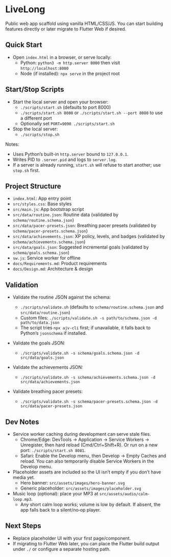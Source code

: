 # LiveLong

Public web app scaffold using vanilla HTML/CSS/JS. You can start building features directly or later migrate to Flutter Web if desired.

## Quick Start

- Open `index.html` in a browser, or serve locally:
  - Python: `python3 -m http.server 8000` then visit `http://localhost:8000`
  - Node (if installed): `npx serve` in the project root

## Start/Stop Scripts

- Start the local server and open your browser:
  - `./scripts/start.sh` (defaults to port 8000)
  - `./scripts/start.sh 8080` or `./scripts/start.sh --port 8080` to use a different port
  - Optionally set `PORT=9090 ./scripts/start.sh`
- Stop the local server:
  - `./scripts/stop.sh`

Notes:
- Uses Python’s built-in `http.server` bound to `127.0.0.1`.
- Writes PID to `.server.pid` and logs to `server.log`.
- If a server is already running, `start.sh` will refuse to start another; use `stop.sh` first.

## Project Structure

- `index.html`: App entry point
- `src/styles.css`: Base styles
- `src/main.js`: App bootstrap script
- `src/data/routine.json`: Routine data (validated by `schema/routine.schema.json`)
- `src/data/pacer-presets.json`: Breathing pacer presets (validated by `schema/pacer-presets.schema.json`)
- `src/data/achievements.json`: XP policy, levels, and badges (validated by `schema/achievements.schema.json`)
- `src/data/goals.json`: Suggested incremental goals (validated by `schema/goals.schema.json`)
- `sw.js`: Service worker for offline
- `docs/Requirements.md`: Product requirements
- `docs/Design.md`: Architecture & design

## Validation

- Validate the routine JSON against the schema:
  - `./scripts/validate.sh` (defaults to `schema/routine.schema.json` and `src/data/routine.json`)
  - Custom files: `./scripts/validate.sh -s path/to/schema.json -d path/to/data.json`
  - The script tries `npx ajv-cli` first; if unavailable, it falls back to Python’s `jsonschema` if installed.

- Validate the goals JSON:
  - `./scripts/validate.sh -s schema/goals.schema.json -d src/data/goals.json`

- Validate the achievements JSON:
  - `./scripts/validate.sh -s schema/achievements.schema.json -d src/data/achievements.json`
- Validate breathing pacer presets:
  - `./scripts/validate.sh -s schema/pacer-presets.schema.json -d src/data/pacer-presets.json`

## Dev Notes

- Service worker caching during development can serve stale files.
  - Chrome/Edge: DevTools → Application → Service Workers → Unregister, then hard reload (Cmd/Ctrl+Shift+R). Or run on a new port: `./scripts/start.sh 8081`.
  - Safari: Enable the Develop menu, then Develop → Empty Caches and reload. You can also temporarily disable Service Workers in the Develop menu.
- Placeholder assets are included so the UI isn’t empty if you don’t have media yet.
  - Hero banner: `src/assets/images/hero-banner.svg`
  - Generic placeholder: `src/assets/images/placeholder.svg`
- Music loop (optional): place your MP3 at `src/assets/audio/calm-loop.mp3`.
  - Any short calm loop works; volume is low by default. If absent, the app falls back to a silent/no‑op player.

## Next Steps

- Replace placeholder UI with your first page/component.
- If migrating to Flutter Web later, you can place the Flutter build output under `./` or configure a separate hosting path.
